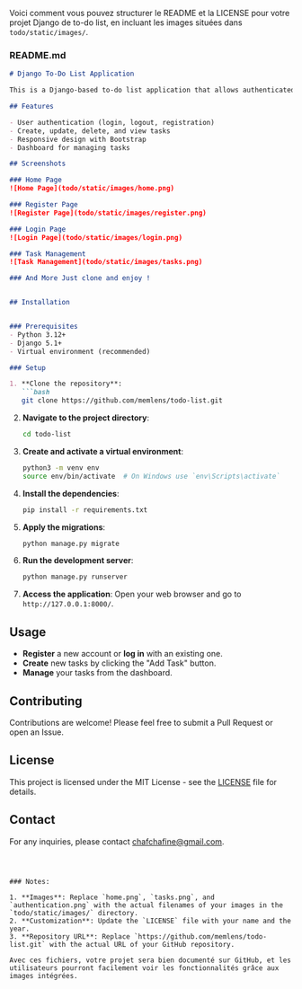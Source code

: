 Voici comment vous pouvez structurer le README et la LICENSE pour votre projet Django de to-do list, en incluant les images situées dans `todo/static/images/`.

### README.md

```markdown
# Django To-Do List Application

This is a Django-based to-do list application that allows authenticated users to manage their tasks efficiently. The application supports task creation, updating, deletion, and viewing, all within a user-friendly interface.

## Features

- User authentication (login, logout, registration)
- Create, update, delete, and view tasks
- Responsive design with Bootstrap
- Dashboard for managing tasks

## Screenshots

### Home Page
![Home Page](todo/static/images/home.png)

### Register Page
![Register Page](todo/static/images/register.png)

### Login Page
![Login Page](todo/static/images/login.png)

### Task Management
![Task Management](todo/static/images/tasks.png)

### And More Just clone and enjoy !


## Installation


### Prerequisites
- Python 3.12+
- Django 5.1+
- Virtual environment (recommended)

### Setup

1. **Clone the repository**:
   ```bash
   git clone https://github.com/memlens/todo-list.git
   ```
   
2. **Navigate to the project directory**:
   ```bash
   cd todo-list
   ```

3. **Create and activate a virtual environment**:
   ```bash
   python3 -m venv env
   source env/bin/activate  # On Windows use `env\Scripts\activate`
   ```

4. **Install the dependencies**:
   ```bash
   pip install -r requirements.txt
   ```

5. **Apply the migrations**:
   ```bash
   python manage.py migrate
   ```

6. **Run the development server**:
   ```bash
   python manage.py runserver
   ```

7. **Access the application**:
   Open your web browser and go to `http://127.0.0.1:8000/`.

## Usage

- **Register** a new account or **log in** with an existing one.
- **Create** new tasks by clicking the "Add Task" button.
- **Manage** your tasks from the dashboard.

## Contributing

Contributions are welcome! Please feel free to submit a Pull Request or open an Issue.

## License

This project is licensed under the MIT License - see the [LICENSE](LICENSE) file for details.

## Contact

For any inquiries, please contact [chafchafine@gmail.com](mailto:chafchafine@gmail.com).

```



### Notes:

1. **Images**: Replace `home.png`, `tasks.png`, and `authentication.png` with the actual filenames of your images in the `todo/static/images/` directory.
2. **Customization**: Update the `LICENSE` file with your name and the year.
3. **Repository URL**: Replace `https://github.com/memlens/todo-list.git` with the actual URL of your GitHub repository.

Avec ces fichiers, votre projet sera bien documenté sur GitHub, et les utilisateurs pourront facilement voir les fonctionnalités grâce aux images intégrées.